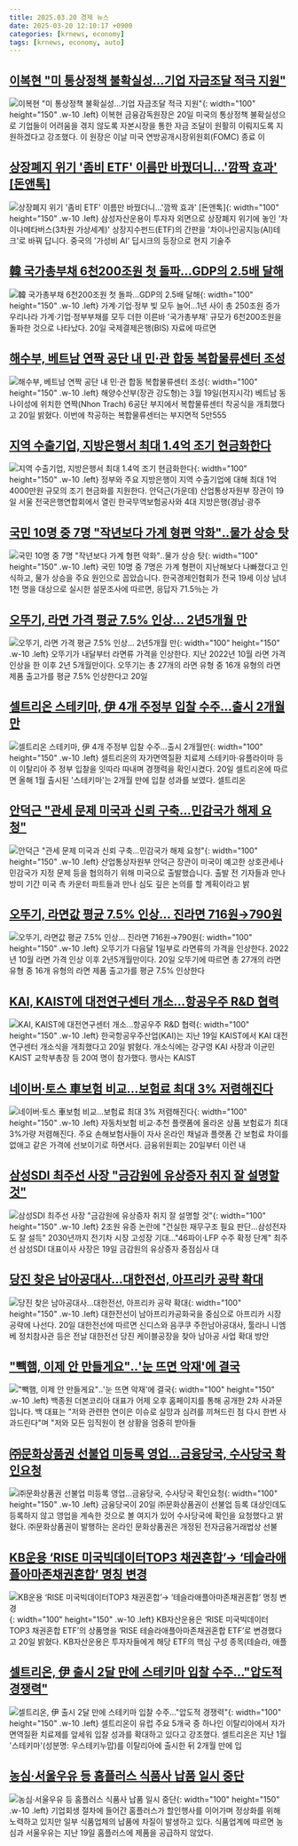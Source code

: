 ```yaml
---
title: 2025.03.20 경제 뉴스
date: 2025-03-20 12:10:17 +0900
categories: [krnews, economy]
tags: [krnews, economy, auto]
---
```

## [이복현 "미 통상정책 불확실성…기업 자금조달 적극 지원"](https://n.news.naver.com/mnews/article/003/0013130830)

![이복현 "미 통상정책 불확실성…기업 자금조달 적극 지원"](https://mimgnews.pstatic.net/image/origin/003/2025/03/20/13130830.jpg?type=nf220_150){: width="100" height="150" .w-10 .left}
이복현 금융감독원장은 20일 미국의 통상정책 불확실성으로 기업들이 어려움을 겪지 않도록 자본시장을 통한 자금 조달이 원활히 이뤄지도록 지원하겠다고 강조했다. 이 원장은 이날 미국 연방공개시장위원회(FOMC) 종료 이

## [상장폐지 위기 '좀비 ETF' 이름만 바꿨더니…'깜짝 효과' [돈앤톡]](https://n.news.naver.com/mnews/article/015/0005108279)

![상장폐지 위기 '좀비 ETF' 이름만 바꿨더니…'깜짝 효과' [돈앤톡]](https://mimgnews.pstatic.net/image/origin/015/2025/03/20/5108279.jpg?type=nf220_150){: width="100" height="150" .w-10 .left}
삼성자산운용이 투자자 외면으로 상장폐지 위기에 놓인 '차이나메타버스(3차원 가상세계)' 상장지수펀드(ETF)의 간판을 '차이나인공지능(AI)테크'로 바꿔 답니다. 중국의 '가성비 AI' 딥시크의 등장으로 현지 기술주

## [韓 국가총부채 6천200조원 첫 돌파…GDP의 2.5배 달해](https://n.news.naver.com/mnews/article/001/0015275674)

![韓 국가총부채 6천200조원 첫 돌파…GDP의 2.5배 달해](https://mimgnews.pstatic.net/image/origin/001/2025/03/20/15275674.jpg?type=nf220_150){: width="100" height="150" .w-10 .left}
가계·기업·정부 빚 모두 늘어…1년 사이 총 250조원 증가 우리나라 가계·기업·정부부채를 모두 더한 이른바 '국가총부채' 규모가 6천200조원을 돌파한 것으로 나타났다. 20일 국제결제은행(BIS) 자료에 따르면

## [해수부, 베트남 연짝 공단 내 민·관 합동 복합물류센터 조성](https://n.news.naver.com/mnews/article/421/0008140648)

![해수부, 베트남 연짝 공단 내 민·관 합동 복합물류센터 조성](https://mimgnews.pstatic.net/image/origin/421/2025/03/20/8140648.jpg?type=nf220_150){: width="100" height="150" .w-10 .left}
해양수산부(장관 강도형)는 3월 19일(현지시각) 베트남 동나이성에 위치한 연짝(Nhon Trach) 6공단 부지에서 복합물류센터 착공식을 개최했다고 20일 밝혔다. 이번에 착공하는 복합물류센터는 부지면적 5만555

## [지역 수출기업, 지방은행서 최대 1.4억 조기 현금화한다](https://n.news.naver.com/mnews/article/018/0005966285)

![지역 수출기업, 지방은행서 최대 1.4억 조기 현금화한다](https://mimgnews.pstatic.net/image/origin/018/2025/03/19/5966285.jpg?type=nf220_150){: width="100" height="150" .w-10 .left}
정부와 주요 지방은행이 지역 수출기업에 대해 최대 1억 4000만원 규모의 조기 현금화를 지원한다. 안덕근(가운데) 산업통상자원부 장관이 19일 서울 전국은행연합회에서 열린 한국무역보험공사와 4대 지방은행(경남·광주

## [국민 10명 중 7명 "작년보다 가계 형편 악화"‥물가 상승 탓](https://n.news.naver.com/mnews/article/214/0001412716)

![국민 10명 중 7명 "작년보다 가계 형편 악화"‥물가 상승 탓](https://mimgnews.pstatic.net/image/origin/214/2025/03/20/1412716.jpg?type=nf220_150){: width="100" height="150" .w-10 .left}
국민 10명 중 7명은 가계 형편이 지난해보다 나빠졌다고 인식하고, 물가 상승을 주요 원인으로 꼽았습니다. 한국경제인협회가 전국 19세 이상 남녀 1천 명을 대상으로 실시한 설문조사에 따르면, 응답자 71.5％는 가

## [오뚜기, 라면 가격 평균 7.5% 인상… 2년5개월 만](https://n.news.naver.com/mnews/article/020/0003622520)

![오뚜기, 라면 가격 평균 7.5% 인상… 2년5개월 만](https://mimgnews.pstatic.net/image/origin/020/2025/03/20/3622520.jpg?type=nf220_150){: width="100" height="150" .w-10 .left}
오뚜기가 내달부터 라면류 가격을 인상한다. 지난 2022년 10월 라면 가격 인상을 한 이후 2년 5개월만이다. 오뚜기는 총 27개의 라면 유형 중 16개 유형의 라면 제품 출고가를 평균 7.5% 인상한다고 20일

## [셀트리온 스테키마, 伊 4개 주정부 입찰 수주…출시 2개월만](https://n.news.naver.com/mnews/article/277/0005563925)

![셀트리온 스테키마, 伊 4개 주정부 입찰 수주…출시 2개월만](https://mimgnews.pstatic.net/image/origin/277/2025/03/20/5563925.jpg?type=nf220_150){: width="100" height="150" .w-10 .left}
셀트리온의 자가면역질환 치료제 스테키마·유플라이마 등이 이탈리아 주 정부 입찰을 잇따라 따내며 경쟁력을 확인시켰다. 20일 셀트리온에 따르면 올해 1월 출시된 '스테키마'는 2개월 만에 입찰 성과를 보였다. 셀트리온

## [안덕근 "관세 문제 미국과 신뢰 구축...민감국가 해제 요청"](https://n.news.naver.com/mnews/article/052/0002167998)

![안덕근 "관세 문제 미국과 신뢰 구축...민감국가 해제 요청"](https://mimgnews.pstatic.net/image/origin/052/2025/03/20/2167998.jpg?type=nf220_150){: width="100" height="150" .w-10 .left}
산업통상자원부 안덕근 장관이 미국이 예고한 상호관세나 민감국가 지정 문제 등을 협의하기 위해 미국으로 출발했습니다. 출발 전 기자들과 만나 방미 기간 미국 측 카운터 파트들과 만나 심도 깊은 논의를 할 계획이라고 밝

## [오뚜기, 라면값 평균 7.5% 인상… 진라면 716원→790원](https://n.news.naver.com/mnews/article/417/0001065033)

![오뚜기, 라면값 평균 7.5% 인상… 진라면 716원→790원](https://mimgnews.pstatic.net/image/origin/417/2025/03/20/1065033.jpg?type=nf220_150){: width="100" height="150" .w-10 .left}
오뚜기가 다음달 1일부로 라면류의 가격을 인상한다. 2022년 10월 라면 가격 인상 이후 2년5개월만이다. 20일 오뚜기에 따르면 총 27개의 라면 유형 중 16개 유형의 라면 제품 출고가를 평균 7.5% 인상한다

## [KAI, KAIST에 대전연구센터 개소...항공우주 R&D 협력](https://n.news.naver.com/mnews/article/215/0001202567)

![KAI, KAIST에 대전연구센터 개소...항공우주 R&D 협력](https://mimgnews.pstatic.net/image/origin/215/2025/03/20/1202567.jpg?type=nf220_150){: width="100" height="150" .w-10 .left}
한국항공우주산업(KAI)는 지난 19일 KAIST에서 KAI 대전연구센터 개소식을 개최했다고 20일 밝혔다. 개소식에는 강구영 KAI 사장과 이균민 KAIST 교학부총장 등 20여 명이 참가했다. 행사는 KAIST

## [네이버·토스 車보험 비교…보험료 최대 3% 저렴해진다](https://n.news.naver.com/mnews/article/015/0005108012)

![네이버·토스 車보험 비교…보험료 최대 3% 저렴해진다](https://mimgnews.pstatic.net/image/origin/015/2025/03/19/5108012.jpg?type=nf220_150){: width="100" height="150" .w-10 .left}
자동차보험 비교·추천 플랫폼에 올라온 상품 보험료가 최대 3%가량 저렴해진다. 주요 손해보험사들이 자사 온라인 채널과 플랫폼 간 보험료 차이를 없애고 같은 가격에 선보이기로 하면서다. 금융위원회는 20일부터 이런 내

## [삼성SDI 최주선 사장 "금감원에 유상증자 취지 잘 설명할 것"](https://n.news.naver.com/mnews/article/001/0015273839)

![삼성SDI 최주선 사장 "금감원에 유상증자 취지 잘 설명할 것"](https://mimgnews.pstatic.net/image/origin/001/2025/03/19/15273839.jpg?type=nf220_150){: width="100" height="150" .w-10 .left}
2조원 유증 논란에 "건실한 재무구조 필요 판단…삼성전자도 잘 설득" 2030년까지 전기차 시장 고성장 기대…"46파이·LFP 수주 확정 단계" 최주선 삼성SDI 대표이사 사장은 19일 금감원의 유상증자 중점심사 대

## [당진 찾은 남아공대사…대한전선, 아프리카 공략 확대](https://n.news.naver.com/mnews/article/277/0005563928)

![당진 찾은 남아공대사…대한전선, 아프리카 공략 확대](https://mimgnews.pstatic.net/image/origin/277/2025/03/20/5563928.jpg?type=nf220_150){: width="100" height="150" .w-10 .left}
대한전선이 남아프리카공화국을 중심으로 아프리카 시장 공략에 나선다. 20일 대한전선에 따르면 신디스와 음쿠쿠 주한남아공대사, 툴라니 니엠베 정치참사관 등은 전날 대한전선 당진 케이블공장을 찾아 남아공 사업 확대 방안

## ["빽햄, 이제 안 만들게요"‥'눈 뜨면 악재'에 결국](https://n.news.naver.com/mnews/article/214/0001412723)

!["빽햄, 이제 안 만들게요"‥'눈 뜨면 악재'에 결국](https://mimgnews.pstatic.net/image/origin/214/2025/03/20/1412723.jpg?type=nf220_150){: width="100" height="150" .w-10 .left}
백종원 더본코리아 대표가 어제 오후 홈페이지를 통해 공개한 2차 사과문입니다. 백 대표는 "저와 관련한 연이은 이슈로 실망과 심려를 끼쳐드린 점 다시 한번 사과드린다"며 "저와 모든 임직원이 현 상황을 엄중히 받아들

## [㈜문화상품권 선불업 미등록 영업…금융당국, 수사당국 확인요청](https://n.news.naver.com/mnews/article/421/0008140681)

![㈜문화상품권 선불업 미등록 영업…금융당국, 수사당국 확인요청](https://mimgnews.pstatic.net/image/origin/421/2025/03/20/8140681.jpg?type=nf220_150){: width="100" height="150" .w-10 .left}
금융당국이 20일 ㈜문화상품권이 선불업 등록 대상인데도 등록하지 않고 영업을 계속한 것으로 볼 여지가 있어 수사당국에 확인을 요청했다고 밝혔다. ㈜문화상품권이 발행하는 온라인 문화상품권은 개정된 전자금융거래법상 선불

## [KB운용 ‘RISE 미국빅데이터TOP3 채권혼합’→ ‘테슬라애플아마존채권혼합’ 명칭 변경](https://n.news.naver.com/mnews/article/018/0005966468)

![KB운용 ‘RISE 미국빅데이터TOP3 채권혼합’→ ‘테슬라애플아마존채권혼합’ 명칭 변경](https://mimgnews.pstatic.net/image/origin/018/2025/03/20/5966468.jpg?type=nf220_150){: width="100" height="150" .w-10 .left}
KB자산운용은 ‘RISE 미국빅데이터TOP3 채권혼합 ETF’의 상품명을 ‘RISE 테슬라애플아마존채권혼합 ETF’로 변경했다고 20일 밝혔다. KB자산운용은 투자자들에게 해당 ETF의 핵심 구성 종목(테슬라, 애플

## [셀트리온, 伊 출시 2달 만에 스테키마 입찰 수주…"압도적 경쟁력"](https://n.news.naver.com/mnews/article/008/0005168184)

![셀트리온, 伊 출시 2달 만에 스테키마 입찰 수주…"압도적 경쟁력"](https://mimgnews.pstatic.net/image/origin/008/2025/03/20/5168184.jpg?type=nf220_150){: width="100" height="150" .w-10 .left}
셀트리온이 유럽 주요 5개국 중 하나인 이탈리아에서 자가면역질환 치료제를 앞세워 입찰 성과를 확대하고 있다고 강조했다. 셀트리온은 지난 1월 '스테키마'(성분명: 우스테키누맙)를 이탈리아에 출시한 뒤 2개월 만에 입

## [농심·서울우유 등 홈플러스 식품사 납품 일시 중단](https://n.news.naver.com/mnews/article/015/0005108387)

![농심·서울우유 등 홈플러스 식품사 납품 일시 중단](https://mimgnews.pstatic.net/image/origin/015/2025/03/20/5108387.jpg?type=nf220_150){: width="100" height="150" .w-10 .left}
기업회생 절차에 들어간 홈플러스가 할인행사를 이어가며 정상화를 위해 노력하고 있지만 일부 식품업체의 납품에 차질이 발생하고 있다. 식품업계에 따르면 농심과 서울우유는 지난 19일 홈플러스에 제품을 공급하지 않았다.

